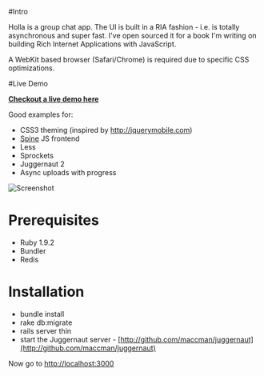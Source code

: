 #Intro

Holla is a group chat app. The UI is built in a RIA fashion - i.e. is totally asynchronous and super fast. I've open sourced it for a book I'm writing on building Rich Internet Applications with JavaScript.

A WebKit based browser (Safari/Chrome) is required due to specific CSS optimizations. 

#Live Demo

__[Checkout a live demo here](http://maccman-holla.heroku.com/)__

Good examples for:

* CSS3 theming (inspired by http://jquerymobile.com)
* [Spine](http://github.com/maccman/spine) JS frontend
* Less
* Sprockets
* Juggernaut 2
* Async uploads with progress

![Screenshot](https://lh4.googleusercontent.com/_IH1OempnqUc/TZF1gMnidmI/AAAAAAAABKE/b9rp9RdtA3o/s800/Screen%20shot%202011-03-29%20at%2018.58.12.png)

# Prerequisites

* Ruby 1.9.2
* Bundler
* Redis

# Installation

* bundle install
* rake db:migrate
* rails server thin
* start the Juggernaut server - [http://github.com/maccman/juggernaut](http://github.com/maccman/juggernaut)

Now go to [http://localhost:3000](http://localhost:3000)